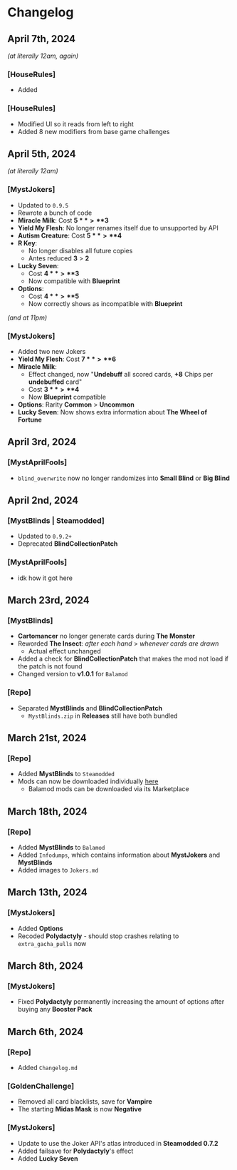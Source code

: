 # Changelog

## April 7th, 2024
*(at literally 12am, again)*
### **[HouseRules]**
- Added

### **[HouseRules]**
- Modified UI so it reads from left to right
- Added 8 new modifiers from base game challenges

## April 5th, 2024
*(at literally 12am)*
### **[MystJokers]**
- Updated to ``0.9.5``
- Rewrote a bunch of code
- **Miracle Milk**: Cost **$5** > **$3**
- **Yield My Flesh**: No longer renames itself due to unsupported by API
- **Autism Creature**: Cost **$5** > **$4**
- **R Key**:
  - No longer disables all future copies
  - Antes reduced **3** > **2**
- **Lucky Seven**: 
  - Cost **$4** > **$3**
  - Now compatible with **Blueprint**
- **Options**: 
  - Cost **$4** > **$5**
  - Now correctly shows as incompatible with **Blueprint**

*(and at 11pm)*
### **[MystJokers]**
- Added two new Jokers
- **Yield My Flesh**: Cost **$7** > **$6**
- **Miracle Milk**: 
  - Effect changed, now "**Undebuff** all scored cards, **+8** Chips per **undebuffed** card"
  - Cost **$3** > **$4**
  - Now **Blueprint** compatible
- **Options**: Rarity **Common** > **Uncommon**
- **Lucky Seven**: Now shows extra information about **The Wheel of Fortune**

## April 3rd, 2024
### **[MystAprilFools]**
- ``blind_overwrite`` now no longer randomizes into **Small Blind** or **Big Blind**

## April 2nd, 2024
### **[MystBlinds | Steamodded]**
- Updated to ``0.9.2+``
- Deprecated **BlindCollectionPatch**
### **[MystAprilFools]**
- idk how it got here

## March 23rd, 2024
### **[MystBlinds]**
- **Cartomancer** no longer generate cards during **The Monster**
- Reworded **The Insect**: *after each hand* > *whenever cards are drawn*
  - Actual effect unchanged
- Added a check for **BlindCollectionPatch** that makes the mod not load if the patch is not found
- Changed version to **v1.0.1** for ``Balamod``
### **[Repo]**
- Separated **MystBlinds** and **BlindCollectionPatch**
  - ``MystBlinds.zip`` in **Releases** still have both bundled

## March 21st, 2024
### **[Repo]**
- Added **MystBlinds** to ``Steamodded``
- Mods can now be downloaded individually [here](https://github.com/Mysthaps/BalatroMods/releases/tag/Steamodded)
  - Balamod mods can be downloaded via its Marketplace

## March 18th, 2024
### **[Repo]**
- Added **MystBlinds** to ``Balamod``
- Added ``Infodumps``, which contains information about **MystJokers** and **MystBlinds**
- Added images to ``Jokers.md``

## March 13th, 2024
### **[MystJokers]**
- Added **Options**
- Recoded **Polydactyly** - should stop crashes relating to ``extra_gacha_pulls`` now

## March 8th, 2024
### **[MystJokers]**
- Fixed **Polydactyly** permanently increasing the amount of options after buying any **Booster Pack**

## March 6th, 2024

### **[Repo]**
- Added ``Changelog.md``
### **[GoldenChallenge]**
- Removed all card blacklists, save for **Vampire**
- The starting **Midas Mask** is now **Negative**
### **[MystJokers]**
- Update to use the Joker API's atlas introduced in **Steamodded 0.7.2**
- Added failsave for **Polydactyly**'s effect
- Added **Lucky Seven**